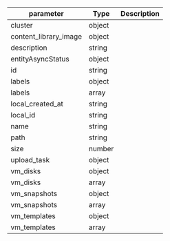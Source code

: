 | parameter | Type | Description |
| ----------- | ----------- |----------- |
| cluster  |  object  |    |
| content_library_image  |  object  |    |
| description  |  string  |    |
| entityAsyncStatus  |  object  |    |
| id  |  string  |    |
| labels  |  object  |    |
| labels  |  array  |    |
| local_created_at  |  string  |    |
| local_id  |  string  |    |
| name  |  string  |    |
| path  |  string  |    |
| size  |  number  |    |
| upload_task  |  object  |    |
| vm_disks  |  object  |    |
| vm_disks  |  array  |    |
| vm_snapshots  |  object  |    |
| vm_snapshots  |  array  |    |
| vm_templates  |  object  |    |
| vm_templates  |  array  |    |
